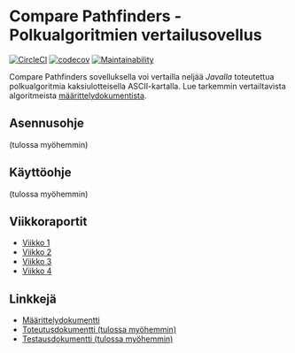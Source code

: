 # Compare Pathfinders - Polkualgoritmien vertailusovellus

[![CircleCI](https://circleci.com/gh/jsalojuuri/compare-pathfinders.svg?style=svg)](https://circleci.com/gh/jsalojuuri/compare-pathfinders)
[![codecov](https://codecov.io/gh/jsalojuuri/compare-pathfinders/branch/master/graph/badge.svg)](https://codecov.io/gh/jsalojuuri/compare-pathfinders)
[![Maintainability](https://api.codeclimate.com/v1/badges/7b36ba7afb2476737bcb/maintainability)](https://codeclimate.com/github/jsalojuuri/compare-pathfinders/maintainability)

Compare Pathfinders sovelluksella voi vertailla neljää *Javalla* toteutettua polkualgoritmia kaksiulotteisella ASCII-kartalla. Lue tarkemmin vertailtavista algoritmeista [määrittelydokumentista](./documentation/definition.md).

## Asennusohje

(tulossa myöhemmin)

## Käyttöohje

(tulossa myöhemmin)

## Viikkoraportit

* [Viikko 1](./documentation/weeklyreport1.md)
* [Viikko 2](./documentation/weeklyreport2.md)
* [Viikko 3](./documentation/weeklyreport3.md)
* [Viikko 4](./documentation/weeklyreport4.md)

## Linkkejä

* [Määrittelydokumentti](./documentation/definition.md)
* [Toteutusdokumentti (tulossa myöhemmin)](./documentation/implementation.md)
* [Testausdokumentti (tulossa myöhemmin)](./documentation/testing.md)

